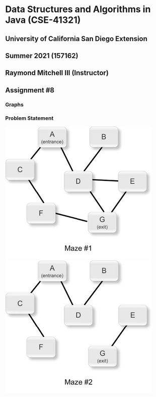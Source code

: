 # Data Structures and Algorithms in Java (CSE-41321)
## University of California San Diego Extension
## Summer 2021 (157162)
## Raymond Mitchell III (Instructor)
## Assignment #8
### Graphs
### Problem Statement
![](Maze%231.jpg)   ![](Maze%232.jpg)